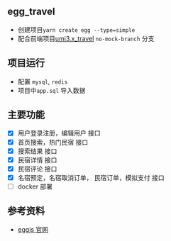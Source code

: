 ## egg_travel

- 创建项目`yarn create egg --type=simple`
- 配合前端项目[umi3.x_travel](https://github.com/xmllein/umi3.x_travel) `no-mock-branch` 分支

## 项目运行

- 配置 `mysql`, `redis`
- 项目中`app.sql` 导入数据

## 主要功能

- [x] 用户登录注册，编辑用户 接口
- [x] 首页搜索，热门民宿 接口
- [x] 搜索结果 接口
- [x] 民宿详情 接口
- [x] 民宿评论 接口
- [x] 名宿预定，名宿取消订单， 民宿订单，模拟支付 接口
- [ ] docker 部署

## 参考资料

- [eggjs 官网](https://www.eggjs.org/zh-CN)
